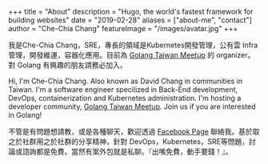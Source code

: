 +++
title = "About"
description = "Hugo, the world's fastest framework for building websites"
date = "2019-02-28"
aliases = ["about-me", "contact"]
author = "Che-Chia Chang"
featureImage = "/images/avatar.jpg"
+++

我是Che-Chia Chang，SRE，專長的領域是Kubernetes開發管理，公有雲 Infra管理，開發維運，容器化應用。目前為 [Golang Taiwan Meetup](https://www.meetup.com/golang-taipei-meetup/) 的 organizer。對 Golang 有興趣的朋友請務必加入。

Hi, I'm Che-Chia Chang. Also known as David Chang in communities in Taiwan. I'm a software engineer specilized in Back-End development, DevOps, containerization and Kubernetes administration. I'm hosting a developer community, [Golang Taiwan Meetup](https://www.meetup.com/golang-taipei-meetup/). Join us if you are interested in Golang!

不管是有問題想請教，或是各種聊天，歡迎透過 [Facebook Page](https://www.facebook.com/engineer.from.scratch) 聯絡我。基於取之於社群用之於社群的分享精神，針對 DevOps，Kubernetes，SRE等問題，討論或諮詢都是免費。當然有案外包就是私聊。『出嘴免費，動手要錢！』。
